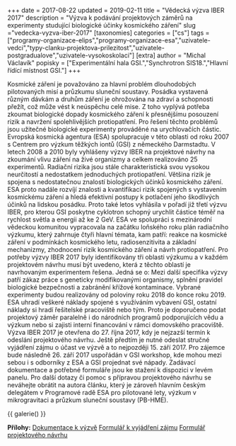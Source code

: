 +++
date = 2017-08-22
updated = 2019-02-11
title = "Vědecká výzva IBER 2017"
description = "Výzva k podávání projektových záměrů na experimenty studující biologické účinky kosmického záření"
slug ="vedecka-vyzva-iber-2017"
[taxonomies]
categories = ["cs"]
tags = ["programy-organizace-elips","programy-organizace-esa","uzivatele-vedci","typy-clanku-projektova-prilezitost","uzivatele-postgradualove","uzivatele-vysokoskolaci"]
[extra]
author = "Michal Václavík"
popisky = ["Experimentální hala GSI.","Synchrotron SIS18.","Hlavní řídící místnost GSI."]
+++

Kosmické záření je považováno za hlavní problém dlouhodobých pilotovaných misí a průzkumu sluneční soustavy. Posádka vystavená různým dávkám a druhům záření je ohrožována na zdraví a schopnosti přežít, což může vést k neúspěchu celé mise. Z toho vyplývá potřeba zkoumat biologické dopady kosmického záření k přesnějšímu posouzení rizik a navržení spolehlivějších protiopatření. Pro řešení těchto problémů jsou užitečné biologické experimenty prováděné na urychlovačích částic. Evropská kosmická agentura (ESA) spolupracuje v této oblasti od roku 2007 s Centrem pro výzkum těžkých iontů (GSI) z německého Darmstadtu. V letech 2008 a 2010 byly vyhlášeny výzvy IBER na projektové návrhy na zkoumání vlivu záření na živé organizmy a celkem realizováno 25 experimentů. Radiační rizika jsou stále charakteristická svou vysokou neurčitostí a nedostatkem jednoduchých protiopatření. Většina rizik je spojena s nedostatečnou znalostí biologických účinků kosmického záření. ESA proto nadále rozvíjí znalosti a kvantifikaci rizik spojených s vystavením kosmickému záření a hledá efektivní postupy k potlačení jeho škodlivých účinků na lidskou posádku. Proto také letos vyhlásila v pořadí již třetí výzvu IBER, pro kterou GSI poskytne cyklotron schopný urychlit částice téměř na rychlost světla a energii až ke 2 GeV. ESA ve spolupráci s mezinárodní vědeckou komunitou vypracovala na začátku loňského roku plán radiačního výzkumu, který zahrnuje čtyři hlavní témata, kam patří: reakce na kosmické záření v podmínkách kosmického letu, radiosenzitivita a základní mechanizmy, zhodnocení rizik kosmického záření a návrh protiopatření. Pro potřeby výzvy IBER 2017 byly identifikovány tři oblasti výzkumu a v každém projektovém návrhu musí být uvedeno, která z těchto oblastí je navrhovaným experimentem řešena. Jedná se o: Mezi další specifika výzvy patří zákaz práce s geneticky modifikovanými organismy, splnění pravidel biologické bezpečnosti a zabránění křížové kontaminace. Vybrané experimenty budou realizovány od poloviny roku 2018 do konce roku 2019. ESA uhradí veškeré náklady spojené s využíváním vybavení GSI, ostatní náklady si hradí řešitelské pracoviště nebo tým. Proto je doporučeno podat projektový záměr paralelně i do národních programů podporujících vědu a výzkum nebo si zajisti interní financování v rámci domovského pracoviště. Výzva IBER 2017 je otevřena do 27. října 2017, kdy je nejzazší termín k odeslání projektového návrhu. Ještě předtím je nutné odeslat stručné vyjádření zájmu o účast ve výzvě a to nejpozději 15. září 2017. Pro zájemce bude následně 26. září 2017 uspořádán v GSI workshop, kde mohou mezi sebou i s odborníky z ESA a GSI projednat své nápady. Zadávací dokumentace a potřebné formuláře jsou ke stažení k dispozici v levém panelu. Pro další dotazy či pomoc s přípravou projektového návrhu se neváhejte obrátit na autora článku, který je zároveň hlavním českým delegátem v Programové radě ESA pro pilotované lety, výzkum v mikrogravitaci a průzkum sluneční soustavy (PB-HME).

{{ galerie() }}

**Přílohy:**
[Dokumentace k výzvě]
[Formulář k vyjádření zájmu]
[Formulář projektového návrhu]

[Dokumentace k výzvě]: n39_ao-2017-iber_final.pdf
[Formulář k vyjádření zájmu]: n39_letter-of-intent-template-ao-2017-iber_final.doc
[Formulář projektového návrhu]: n39_proposal-template-ao-2017-iber_final.doc

